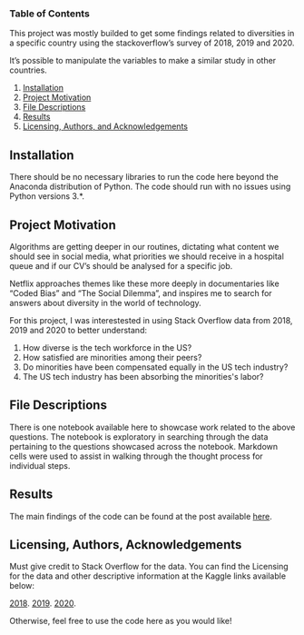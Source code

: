 
### Table of Contents

This project was mostly builded to get some findings related to diversities in a specific country using the stackoverflow’s survey of 2018, 2019 and 2020.

It’s possible to manipulate the variables to make a similar study in other countries.

1. [Installation](#installation)
2. [Project Motivation](#motivation)
3. [File Descriptions](#files)
4. [Results](#results)
5. [Licensing, Authors, and Acknowledgements](#licensing)

## Installation <a name="installation"></a>

There should be no necessary libraries to run the code here beyond the Anaconda distribution of Python.  The code should run with no issues using Python versions 3.*.

## Project Motivation<a name="motivation"></a>

Algorithms are getting deeper in our routines, dictating what content we should see in social media, what priorities we should receive in a hospital queue and if our CV’s should be analysed for a specific job.

Netflix approaches themes like these more deeply in documentaries like “Coded Bias” and “The Social Dilemma”, and inspires me to search for answers about diversity in the world of technology.

For this project, I was interestested in using Stack Overflow data from 2018, 2019 and 2020 to better understand:

1. How diverse is the tech workforce in the US?
2. How satisfied are minorities among their peers?
3. Do minorities have been compensated equally in the US tech industry?
4. The US tech industry has been absorbing the minorities's labor?

## File Descriptions <a name="files"></a>

There is one notebook available here to showcase work related to the above questions.  The notebook is exploratory in searching through the data pertaining to the questions showcased across the notebook.  Markdown cells were used to assist in walking through the thought process for individual steps.


## Results<a name="results"></a>

The main findings of the code can be found at the post available [here](https://thiagolimaop.medium.com/how-technology-has-been-handling-with-diversity-f8ca4c6d9edb).

## Licensing, Authors, Acknowledgements<a name="licensing"></a>

Must give credit to Stack Overflow for the data.  You can find the Licensing for the data and other descriptive information at the Kaggle links available below:

[2018](https://www.kaggle.com/stackoverflow/stack-overflow-2018-developer-survey).
[2019](https://www.kaggle.com/mchirico/stack-overflow-developer-survey-results-2019).
[2020](https://www.kaggle.com/aitzaz/stack-overflow-developer-survey-2020).

Otherwise, feel free to use the code here as you would like! 

